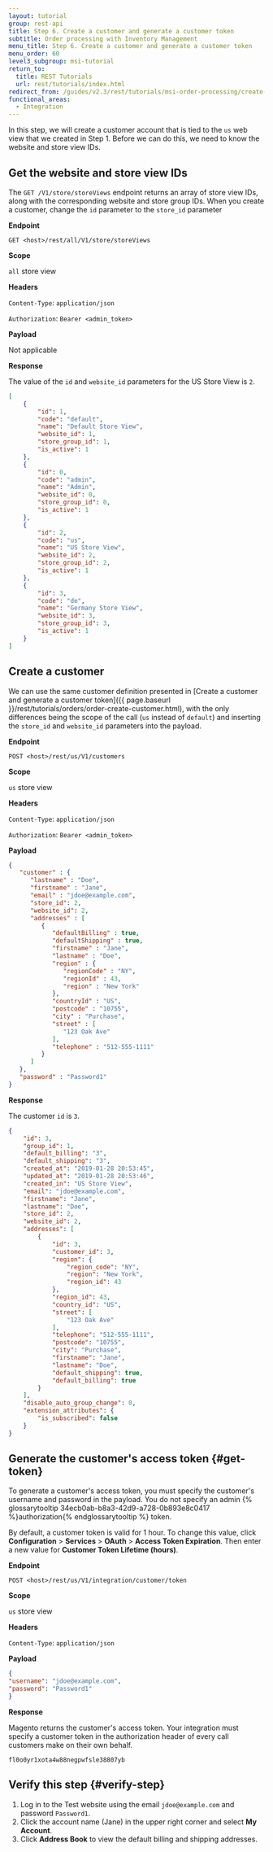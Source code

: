 ```yaml
---
layout: tutorial
group: rest-api
title: Step 6. Create a customer and generate a customer token
subtitle: Order processing with Inventory Management
menu_title: Step 6. Create a customer and generate a customer token
menu_order: 60
level3_subgroup: msi-tutorial
return_to:
  title: REST Tutorials
  url: rest/tutorials/index.html
redirect_from: /guides/v2.3/rest/tutorials/msi-order-processing/create-customer.html
functional_areas:
  - Integration
---
```


In this step, we will create a customer account that is tied to the `us` web view that we created in Step 1. Before we can do this, we need to know the website and store view IDs.

## Get the website and store view IDs

The `GET /V1/store/storeViews` endpoint returns an array of store view IDs, along with the corresponding website and store group IDs. When you create a customer, change the `id` parameter to the `store_id` parameter


**Endpoint**

`GET <host>/rest/all/V1/store/storeViews`

**Scope**

`all` store view

**Headers**

`Content-Type`: `application/json`

`Authorization`: `Bearer <admin_token>`

**Payload**

Not applicable

**Response**

The value of the `id` and `website_id` parameters for the US Store View is `2`.

```json
[
    {
        "id": 1,
        "code": "default",
        "name": "Default Store View",
        "website_id": 1,
        "store_group_id": 1,
        "is_active": 1
    },
    {
        "id": 0,
        "code": "admin",
        "name": "Admin",
        "website_id": 0,
        "store_group_id": 0,
        "is_active": 1
    },
    {
        "id": 2,
        "code": "us",
        "name": "US Store View",
        "website_id": 2,
        "store_group_id": 2,
        "is_active": 1
    },
    {
        "id": 3,
        "code": "de",
        "name": "Germany Store View",
        "website_id": 3,
        "store_group_id": 3,
        "is_active": 1
    }
]
```

## Create a customer

We can use the same customer definition presented in [Create a customer and generate a customer token]({{ page.baseurl }}/rest/tutorials/orders/order-create-customer.html), with the only differences being the scope of the call (`us` instead of `default`) and inserting the `store_id` and `website_id` parameters into the payload. 

**Endpoint**

`POST <host>/rest/us/V1/customers`

**Scope**

`us` store view

**Headers**

`Content-Type`: `application/json`

`Authorization`: `Bearer <admin_token>`

**Payload**

``` json
{
   "customer" : {
      "lastname" : "Doe",
      "firstname" : "Jane",
      "email" : "jdoe@example.com",
      "store_id": 2,
      "website_id": 2,
      "addresses" : [
         {
            "defaultBilling" : true,
            "defaultShipping" : true,
            "firstname" : "Jane",
            "lastname" : "Doe",
            "region" : {
               "regionCode" : "NY",
               "regionId" : 43,
               "region" : "New York"
            },
            "countryId" : "US",
            "postcode" : "10755",
            "city" : "Purchase",
            "street" : [
               "123 Oak Ave"
            ],
            "telephone" : "512-555-1111"
         }
      ]
   },
   "password" : "Password1"
}
```

**Response**

The customer `id` is `3`.

``` json
{
    "id": 3,
    "group_id": 1,
    "default_billing": "3",
    "default_shipping": "3",
    "created_at": "2019-01-28 20:53:45",
    "updated_at": "2019-01-28 20:53:46",
    "created_in": "US Store View",
    "email": "jdoe@example.com",
    "firstname": "Jane",
    "lastname": "Doe",
    "store_id": 2,
    "website_id": 2,
    "addresses": [
        {
            "id": 3,
            "customer_id": 3,
            "region": {
                "region_code": "NY",
                "region": "New York",
                "region_id": 43
            },
            "region_id": 43,
            "country_id": "US",
            "street": [
                "123 Oak Ave"
            ],
            "telephone": "512-555-1111",
            "postcode": "10755",
            "city": "Purchase",
            "firstname": "Jane",
            "lastname": "Doe",
            "default_shipping": true,
            "default_billing": true
        }
    ],
    "disable_auto_group_change": 0,
    "extension_attributes": {
        "is_subscribed": false
    }
}
```

## Generate the customer's access token {#get-token}

To generate a customer's access token, you must specify the customer's username and password in the payload. You do not specify an admin {% glossarytooltip 34ecb0ab-b8a3-42d9-a728-0b893e8c0417 %}authorization{% endglossarytooltip %} token.

By default, a customer token is valid for 1 hour. To change this value, click **Configuration** > **Services** > **OAuth** > **Access Token Expiration**. Then enter a new value for **Customer Token Lifetime (hours)**.


**Endpoint**

`POST <host>/rest/us/V1/integration/customer/token`

**Scope**

`us` store view

**Headers**

`Content-Type`: `application/json`

**Payload**

``` json
{
"username": "jdoe@example.com",
"password": "Password1"
}
```
**Response**

Magento returns the customer's access token. Your integration must specify a customer token in the authorization header of every call customers make on their own behalf.

`fl0o0yr1xota4w88negpwfsle38807yb`

## Verify this step {#verify-step}

1. Log in to the Test website using the email `jdoe@example.com` and password `Password1`.
2. Click the account name (Jane) in the upper right corner and select **My Account**.
3. Click **Address Book** to view the default billing and shipping addresses.

